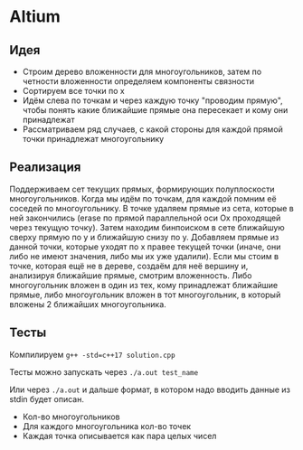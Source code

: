 # Altium

## Идея

 - Строим дерево вложенности для многоугольников, затем по четности вложенности определяем компоненты связности
 - Сортируем все точки по x
 - Идём слева по точкам и через каждую точку "проводим прямую", чтобы понять какие ближайшие прямые она пересекает и
     кому они принадлежат
 - Рассматриваем ряд случаев, с какой стороны для каждой прямой точки принадлежат многоугольнику


## Реализация

Поддерживаем сет текущих прямых, формирующих полуплоскости многоугольников. Когда мы идём по точкам, для каждой помним её соседей по многоугольнику. В точке удаляем прямые из сета, которые в ней закончились (erase по прямой параллельной оси Ox проходящей через текущую точку). Затем находим бинпоиском в сете ближайшую сверху прямую по y и ближайшую снизу по y. Добавляем прямые из данной точки, которые уходят по x правее текущей точки (иначе, они либо не имеют значения, либо мы их уже удалили). Если мы стоим в точке, которая ещё не в дереве, создаём для неё вершину и, анализируя ближайшие прямые, смотрим вложенность. Либо многоугольник вложен в один из тех, кому принадлежат ближайшие прямые, либо многоугольник вложен в тот многоугольник, в который вложены 2 ближайших многоугольника.


## Тесты

Компилируем `g++ -std=c++17 solution.cpp`

Тесты можно запускать через `./a.out test_name`

Или через `./a.out` и дальше формат, в котором надо вводить данные из stdin будет описан.

- Кол-во многоугольников
- Для каждого многоугольника кол-во точек
- Каждая точка описывается как пара целых чисел
